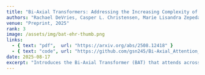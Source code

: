 ```yaml
---
title: "Bi-Axial Transformers: Addressing the Increasing Complexity of EHR Classification"
authors: "Rachael DeVries, Casper L. Christensen, Marie Lisandra Zepeda Mendoza, Ole Winther"
venue: "Preprint, 2025"
rank: 3
image: /assets/img/bat-ehr-thumb.png
links:
  - { text: "pdf",  url: "https://arxiv.org/abs/2508.12418" }
  - { text: "code", url: "https://github.com/gsn245/Bi-Axial_Attention_Transformer" }
date: 2025-08-17
excerpt: "Introduces the Bi-Axial Transformer (BAT) that attends across both clinical-variable and time axes in EHRs. BAT achieves SOTA on sepsis prediction, is competitive for mortality classification, and shows robustness to missingness; baselines were re-implemented in PyTorch for reproducibility."
---
```

